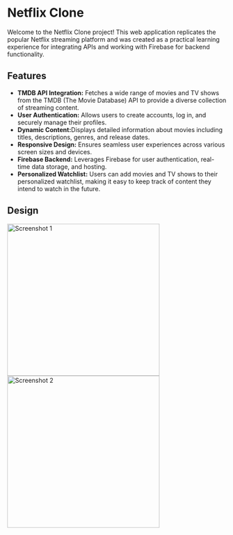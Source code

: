# Netflix Clone
Welcome to the Netflix Clone project! This web application replicates the popular Netflix streaming platform and was created as a practical learning experience for integrating APIs and working with Firebase for backend functionality.

## Features
<ul>
  <li><b>TMDB API Integration:</b> Fetches a wide range of movies and TV shows from the TMDB (The Movie Database) API to provide a diverse collection of streaming content.</li>
  <li><b>User Authentication:</b> Allows users to create accounts, log in, and securely manage their profiles.</li>
  <li><b>Dynamic Content:</b>Displays detailed information about movies including titles, descriptions, genres, and release dates.</li>
  <li><b>Responsive Design:</b> Ensures seamless user experiences across various screen sizes and devices.</li>
  <li><b>Firebase Backend:</b> Leverages Firebase for user authentication, real-time data storage, and hosting.</li>
  <li><b>Personalized Watchlist:</b> Users can add movies and TV shows to their personalized watchlist, making it easy to keep track of content they intend to watch in the future.</li>
</ul>

## Design
<p align="">
  <img src="https://github.com/Mahelchandupa/Netflix-Clone/assets/110615431/f73c6870-5a48-4dd1-8505-7fafcf81e12a" width="350" alt="Screenshot 1">
  <img src="https://github.com/Mahelchandupa/Netflix-Clone/assets/110615431/e501a206-c7ec-45d4-82e7-6cf62ef5c60f" width="350" alt="Screenshot 2">
</p>
